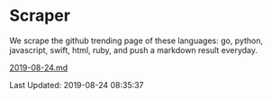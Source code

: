 # Scraper

We scrape the github trending page of these languages: go, python, javascript, swift, html, ruby, and push a markdown result everyday.

[2019-08-24.md](https://github.com/henson/Scraper/blob/master/2019-08-24.md)

Last Updated: 2019-08-24 08:35:37